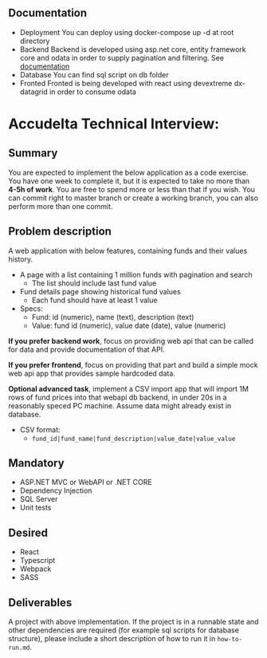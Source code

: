 ## Documentation
- Deployment
You can deploy using docker-compose up -d at root directory
- Backend
Backend is developed using asp.net core, entity framework core and odata in order to supply pagination and filtering. See [documentation](https://devblogs.microsoft.com/odata/supercharging-asp-net-core-api-with-odata/)
- Database
You can find sql script on db folder
- Fronted
Fronted is being developed with react using devextreme dx-datagrid in order to consume odata


# Accudelta Technical Interview:

## Summary
You are expected to implement the below application as a code exercise. You have one week to complete it, but it is expected to take no more than **4-5h of work**. You are free to spend more or less than that if you wish.
You can commit right to master branch or create a working branch, you can also perform more than one commit.

## Problem description
A web application with below features, containing funds and their values history. 
- A page with a list containing 1 million funds with pagination and search
  - The list should include last fund value
- Fund details page showing historical fund values
  - Each fund should have at least 1 value
- Specs: 
    - Fund: id (numeric), name (text), description (text)
    - Value: fund id (numeric), value date (date), value (numeric)

**If you prefer backend work**, focus on providing web api that can be called for data and provide documentation of that API.

**If you prefer frontend**, focus on providing that part and build a simple mock web api app that provides sample hardcoded data.

**Optional advanced task**, implement a CSV import app that will import 1M rows of fund prices into that webapi db backend, in under 20s in a reasonably speced PC machine. Assume data might already exist in database.
- CSV format:
    - `fund_id|fund_name|fund_description|value_date|value_value`

## Mandatory
- ASP.NET MVC or WebAPI or .NET CORE
- Dependency Injection
- SQL Server
- Unit tests

## Desired
- React
- Typescript
- Webpack
- SASS

## Deliverables
A project with above implementation. If the project is in a runnable state and other dependencies are required (for example sql scripts for database structure), please include a short description of how to run it in `how-to-run.md`.